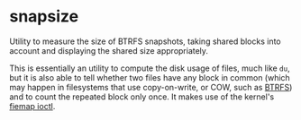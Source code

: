 # snapsize
Utility to measure the size of BTRFS snapshots, taking shared blocks into
account and displaying the shared size appropriately.

This is essentially an utility to compute the disk usage of files, much like
`du`, but it is also able to tell whether two files have any block in common
(which may happen in filesystems that use copy-on-write, or COW, such as
[BTRFS](https://wiki.archlinux.org/title/btrfs)) and to count the repeated
block only once. It makes use of the kernel's
[fiemap ioctl](https://www.kernel.org/doc/Documentation/filesystems/fiemap.txt).

